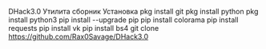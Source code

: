 DHack3.0
Утилита сборник 
Установка
pkg install git
pkg install python
pkg install python3
pip install --upgrade pip
pip install colorama
pip install requests
pip install vk
pip install bs4
git clone https://github.com/Rax0Savage/DHack3.0

